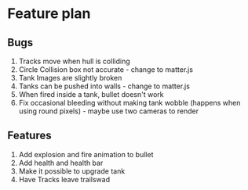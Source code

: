 # Feature plan

## Bugs

1. Tracks move when hull is colliding
2. Circle Collision box not accurate - change to matter.js
3. Tank Images are slightly broken
4. Tanks can be pushed into walls - change to matter.js
5. When fired inside a tank, bullet doesn't work
6. Fix occasional bleeding without making tank wobble (happens when using round pixels) - maybe use two cameras to render

## Features

1. Add explosion and fire animation to bullet
2. Add health and health bar
3. Make it possible to upgrade tank
4. Have Tracks leave trailswad